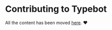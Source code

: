 # Contributing to Typebot

All the content has been moved [here](https://docs.typebot.io/contribute/overview). ❤️
